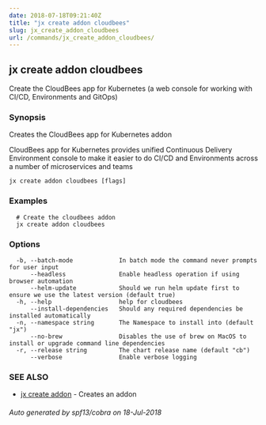 ```yaml
---
date: 2018-07-18T09:21:40Z
title: "jx create addon cloudbees"
slug: jx_create_addon_cloudbees
url: /commands/jx_create_addon_cloudbees/
---
```

## jx create addon cloudbees

Create the CloudBees app for Kubernetes (a web console for working with CI/CD, Environments and GitOps)

### Synopsis

Creates the CloudBees app for Kubernetes addon 

CloudBees app for Kubernetes provides unified Continuous Delivery Environment console to make it easier to do CI/CD and Environments across a number of microservices and teams

```
jx create addon cloudbees [flags]
```

### Examples

```
  # Create the cloudbees addon
  jx create addon cloudbees
```

### Options

```
  -b, --batch-mode             In batch mode the command never prompts for user input
      --headless               Enable headless operation if using browser automation
      --helm-update            Should we run helm update first to ensure we use the latest version (default true)
  -h, --help                   help for cloudbees
      --install-dependencies   Should any required dependencies be installed automatically
  -n, --namespace string       The Namespace to install into (default "jx")
      --no-brew                Disables the use of brew on MacOS to install or upgrade command line dependencies
  -r, --release string         The chart release name (default "cb")
      --verbose                Enable verbose logging
```

### SEE ALSO

* [jx create addon](/commands/jx_create_addon/)	 - Creates an addon

###### Auto generated by spf13/cobra on 18-Jul-2018
